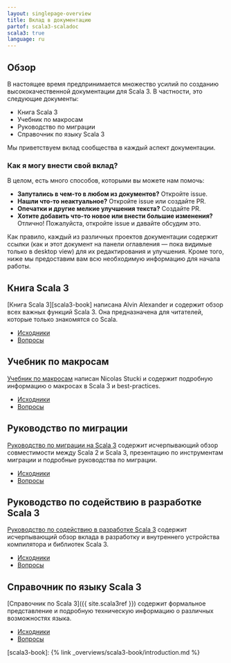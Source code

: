 ```yaml
---
layout: singlepage-overview
title: Вклад в документацию
partof: scala3-scaladoc
scala3: true
language: ru
---
```


## Обзор
В настоящее время предпринимается множество усилий по созданию высококачественной документации для Scala 3. 
В частности, это следующие документы:

- Книга Scala 3
- Учебник по макросам
- Руководство по миграции
- Справочник по языку Scala 3

Мы приветствуем вклад сообщества в каждый аспект документации.


### Как я могу внести свой вклад?
В целом, есть много способов, которыми вы можете нам помочь:

- **Запутались в чем-то в любом из документов?** Откройте issue.
- **Нашли что-то неактуальное?** Откройте issue или создайте PR.
- **Опечатки и другие мелкие улучшения текста?** Создайте PR.
- **Хотите добавить что-то новое или внести большие изменения?** Отлично! Пожалуйста, откройте issue и давайте обсудим это.

Как правило, каждый из различных проектов документации содержит ссылки 
(как и этот документ на панели оглавления — пока видимые только в desktop view) для их редактирования и улучшения. 
Кроме того, ниже мы предоставим вам всю необходимую информацию для начала работы.


## Книга Scala 3
[Книга Scala 3][scala3-book] написана Alvin Alexander и содержит обзор всех важных функций Scala 3.
Она предназначена для читателей, которые только знакомятся со Scala.

- [Исходники](https://github.com/scala/docs.scala-lang/tree/main/_overviews/scala3-book)
- [Вопросы](https://github.com/scala/docs.scala-lang/issues)

## Учебник по макросам
[Учебник по макросам](/scala3/guides/macros) написан Nicolas Stucki и содержит подробную информацию о макросах в Scala 3 и best-practices.

- [Исходники](https://github.com/scala/docs.scala-lang/tree/main/_overviews/scala3-macros)
- [Вопросы](https://github.com/scala/docs.scala-lang/issues)

## Руководство по миграции
[Руководство по миграции на Scala 3](/scala3/guides/migration/compatibility-intro.html) содержит исчерпывающий обзор 
совместимости между Scala 2 и Scala 3, презентацию по инструментам миграции и подробные руководства по миграции.

- [Исходники](https://github.com/scala/docs.scala-lang/tree/main/_overviews/scala3-migration)
- [Вопросы](https://github.com/scala/docs.scala-lang/issues)

## Руководство по содействию в разработке Scala 3
[Руководство по содействию в разработке Scala 3](/scala3/guides/contribution/contribution-intro.html)
содержит исчерпывающий обзор вклада в разработку и внутреннего устройства компилятора и библиотек Scala 3.

- [Исходники](https://github.com/scala/docs.scala-lang/tree/main/_overviews/scala3-contribution)
- [Вопросы](https://github.com/scala/docs.scala-lang/issues)

## Справочник по языку Scala 3
[Справочник по Scala 3]({{ site.scala3ref }}) содержит формальное представление и подробную техническую информацию о различных возможностях языка.

- [Исходники](https://github.com/lampepfl/dotty/tree/main/docs/_docs)
- [Вопросы](https://github.com/lampepfl/dotty/issues)


[scala3-book]: {% link _overviews/scala3-book/introduction.md %}

